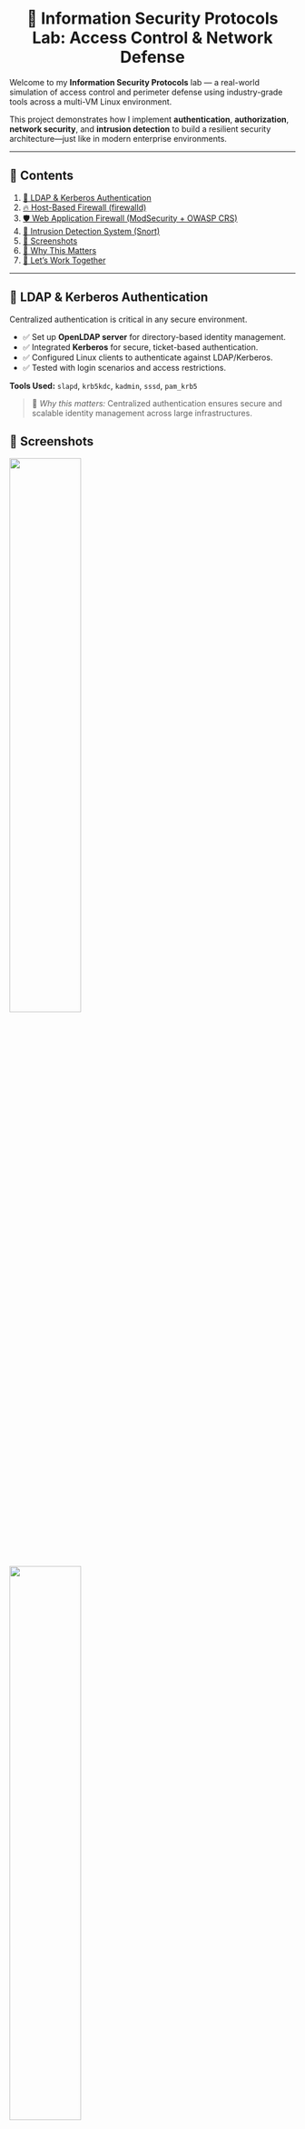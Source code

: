<div align="center">
  <h1>🔐 Information Security Protocols Lab: Access Control & Network Defense</h1>
</div>

Welcome to my **Information Security Protocols** lab — a real-world simulation of access control and perimeter defense using industry-grade tools across a multi-VM Linux environment.

This project demonstrates how I implement **authentication**, **authorization**, **network security**, and **intrusion detection** to build a resilient security architecture—just like in modern enterprise environments.

---

## 📁 Contents

1. [🛂 LDAP & Kerberos Authentication](#ldap--kerberos-authentication)
2. [🔥 Host-Based Firewall (firewalld)](#host-based-firewall-firewalld)
3. [🛡️ Web Application Firewall (ModSecurity + OWASP CRS)](#web-application-firewall-modsecurity--owasp-crs)
4. [🚨 Intrusion Detection System (Snort)](#intrusion-detection-system-snort)
5. [📸 Screenshots](#screenshots)
6. [🎯 Why This Matters](#why-this-matters)
7. [🚀 Let’s Work Together](#lets-work-together)

---

## 🛂 LDAP & Kerberos Authentication

Centralized authentication is critical in any secure environment.

- ✅ Set up **OpenLDAP server** for directory-based identity management.
- ✅ Integrated **Kerberos** for secure, ticket-based authentication.
- ✅ Configured Linux clients to authenticate against LDAP/Kerberos.
- ✅ Tested with login scenarios and access restrictions.

**Tools Used:** `slapd`, `krb5kdc`, `kadmin`, `sssd`, `pam_krb5`

> 🧠 *Why this matters:* Centralized authentication ensures secure and scalable identity management across large infrastructures.

## 📸 Screenshots

<img src="https://github.com/InfoSec01/information-security/blob/main/ldap-installed.png" width="50%"/>
<img src="https://github.com/InfoSec01/information-security/blob/main/ldap-shadow-password.png" width="50%"/>
<img src="https://github.com/InfoSec01/information-security/blob/main/ldap-config-output.png" width="50%"/>
<img src="https://github.com/InfoSec01/information-security/blob/main/kerberos-config.png" width="50%"/>
<img src="https://github.com/InfoSec01/information-security/blob/main/kerberos-principles.png" width="50%"/>
<img src="https://github.com/InfoSec01/information-security/blob/main/kerberos-principles1.png" width="50%"/>

---

## 🔥 Host-Based Firewall (firewalld)

Protecting the network starts at the host level.

- 🔒 Configured `firewalld` zones to restrict traffic based on services.
- ✅ Allowed only essential ports (SSH, HTTP, DNS, Kerberos).
- 🚫 Blocked all unauthorized connections and verified using port scans.

**Tools Used:** `firewalld`, `firewall-cmd`, `nmap`, `ss`

> 🧠 *Why this matters:* Host firewalls prevent lateral movement and provide the first line of defense against unauthorized access.

## 📸 Screenshots

<img src="https://github.com/InfoSec01/information-security/blob/main/apache2-installed-testing.png" width="50%"/>
<img src="https://github.com/InfoSec01/information-security/blob/main/firewalld-config.png" width="50%"/>

---

## 🛡️ Web Application Firewall (ModSecurity + OWASP CRS)

Hardened the Apache web server against web attacks.

- ⚙️ Installed and enabled **ModSecurity** on Apache.
- 🧰 Deployed **OWASP Core Rule Set (CRS)** for defense against:
  - SQL Injection
  - Cross-Site Scripting (XSS)
  - CSRF, RFI, LFI, and more
- 🧪 Tested with malicious payloads and confirmed blocked attacks.

**Tools Used:** `apache2`, `modsecurity`, `OWASP CRS`, `curl`, `Nikto`

> 🧠 *Why this matters:* A WAF guards web-facing applications—your business's most exposed assets.

## 📸 Screenshots

<img src="https://github.com/InfoSec01/information-security/blob/main/modsecurity-config.png" width="50%"/>
<img src="https://github.com/InfoSec01/information-security/blob/main/modsecurity-enabled-security2module.png" width="50%"/>
<img src="https://github.com/InfoSec01/information-security/blob/main/owasp-corerule-download-latestrelease.png" width="50%"/>
<img src="https://github.com/InfoSec01/information-security/blob/main/owasp-corerule-config.png" width="50%"/>
<img src="https://github.com/InfoSec01/information-security/blob/main/owasp-corerule-configured-output.png" width="50%"/>

---

## 🚨 Intrusion Detection System (Snort)

Monitored network activity for suspicious behavior and threats.

- 🔍 Installed and configured **Snort** in IDS mode.
- 📈 Tuned Snort rules to detect port scans, brute-force attacks, and malware patterns.
- 📧 Integrated alerting to notify on suspicious traffic.

**Tools Used:** `snort`, `tcpdump`, `Wireshark`, `barnyard2`

> 🧠 *Why this matters:* An IDS offers critical visibility into network anomalies and breach attempts.

## 📸 Screenshots

<img src="https://github.com/InfoSec01/information-security/blob/main/snort-installed-active.png" width="50%"/>
<img src="https://github.com/InfoSec01/information-security/blob/main/snort-config.png" width="50%"/>
<img src="https://github.com/InfoSec01/information-security/blob/main/snort-ruleset-test.png" width="50%"/>
<img src="https://github.com/InfoSec01/information-security/blob/main/snort-traffic-output.png" width="50%"/>
<img src="https://github.com/InfoSec01/information-security/blob/main/snort-file-analysis.png" width="50%"/>

---

## 🔒 Cryptography (AES, OpenSSL, Hashing, HMAC)

Secured sensitive data using encryption and message authentication.

### 🔑 AES Encryption with acescript
- Custom bash script `acescript` for AES-256-CBC encryption and decryption.
- Used for securing backup archives and sensitive config files.

### 📸 Screenshots

<img src="" width="50%"/>
<img src="" width="50%"/>

---

### 🧪 OpenSSL & HMAC

- Generated **symmetric and asymmetric keys** using OpenSSL.
- Signed and verified files using **HMAC with SHA-256** for message integrity and authenticity.

### 📸 Screenshots

<img src="" width="50%"/>
<img src="" width="50%"/>

---

### 🧮 Hashing

- Verified file integrity using:
  - `sha256sum`
  - `md5sum`

### 📸 Screenshots

<img src="" width="50%"/>
<img src="" width="50%"/>

---

### 🎯 Why This Lab?

This lab demonstrates how I apply industry-standard protocols to secure Linux environments:

- 🔐 **Centralized authentication** improves access control and auditability.
- 🌐 **Network perimeter defense** detects and blocks real-time threats.
- 🔒 **Cryptography** ensures data confidentiality, integrity, and authenticity.

---

### 📬 Contact Me

Feel free to connect if you're looking for someone who can build, secure, or audit Linux-based systems using open-source security tools.

**📧 Email:** baratulkhan@gmail.com
